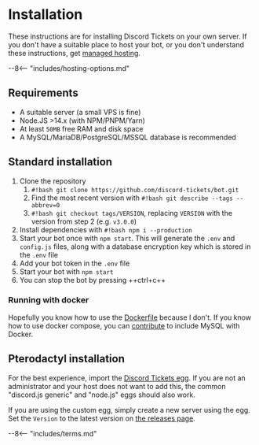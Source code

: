 # Installation

These instructions are for installing Discord Tickets on your own server. If you don't have a suitable place to host your bot, or you don't understand these instructions, get [managed hosting](/hosting).

<!-- do not delete -->
--8<-- "includes/hosting-options.md"
<!-- /do not delete -->

## Requirements

- A suitable server (a small VPS is fine)
- Node.JS >14.x (with NPM/PNPM/Yarn)
- At least `50MB` free RAM and disk space
- A MySQL/MariaDB/PostgreSQL/MSSQL database is recommended

## Standard installation

1. Clone the repository
	1. `#!bash git clone https://github.com/discord-tickets/bot.git`
	2. Find the most recent version with `#!bash git describe --tags --abbrev=0`
	3. `#!bash git checkout tags/VERSION`, replacing `VERSION` with the version from step 2 (e.g. `v3.0.0`)
2. Install dependencies with `#!bash npm i --production`
3. Start your bot once with `npm start`. This will generate the `.env` and `config.js` files, along with a database encryption key which is stored in the `.env` file
4. Add your bot token in the `.env` file
5. Start your bot with `npm start`
6. You can stop the bot by pressing ++ctrl+c++

### Running with docker

Hopefully you know how to use the [Dockerfile](https://github.com/discord-tickets/bot/blob/main/Dockerfile) because I don't. If you know how to use docker compose, you can [contribute](https://github.com/discord-tickets/.github/blob/main/CONTRIBUTING.md) to include MySQL with Docker.

## Pterodactyl installation

For the best experience, import the [Discord Tickets egg](https://github.com/discord-tickets/bot/blob/main/pterodactyl.egg.json). If you are not an administrator and your host does not want to add this, the common "discord.js generic" and "node.js" eggs should also work.

If you are using the custom egg, simply create a new server using the egg. Set the `Version` to the latest version on [the releases page](https://github.com/discord-tickets/bot/releases/latest).

<!-- do not delete -->
--8<-- "includes/terms.md"
<!-- /do not delete -->